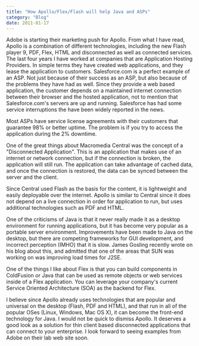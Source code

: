 ```yaml
---
title: "How Apollo/Flex/Flash will help Java and ASPs"
category: "Blog"
date: 2011-01-17
---
```



Adobe is starting their marketing push for Apollo. From what I have read, Apollo is a combination of different technologies, including the new Flash player 9, PDF, Flex, HTML and disconnected as well as connected services. The last four years I have worked at companies that are Application Hosting Providers. In simple terms they have created web applications, and they lease the application to customers. Salesforce.com is a perfect example of an ASP. Not just because of their success as an ASP, but also because of the problems they have had as well. Since they provide a web based application, the customer depends on a maintained internet connection between their browser and the hosted application, not to mention that Salesforce.com's servers are up and running. Salesforce has had some service interruptions the have been widely reported in the news.

Most ASPs have service license agreements with their customers that guarantee 98% or better uptime. The problem is if you try to access the application during the 2% downtime.

One of the great things about Macromedia Central was the concept of a "Disconnected Application". This is an application that makes use of an internet or network connection, but if the connection is broken, the application will still run. The application can take advantage of cached data, and once the connection is restored, the data can be synced between the server and the client.

Since Central used Flash as the basis for the content, it is lightweight and easily deployable over the internet. Apollo is similar to Central since it does not depend on a live connection in order for application to run, but uses additional technologies such as PDF and HTML. 

One of the criticisms of Java is that it never really made it as a desktop environment for running applications, but it has become very popular as a portable server environment. Improvements have been made to Java on the desktop, but there are competing frameworks for GUI development, and incorrect perception (IMHO) that it is slow. James Gosling recently wrote on his blog about this, and admitted that one of the areas that SUN was working on was improving load times for J2SE.

One of the things I like about Flex is that you can build components in ColdFusion or Java that can be used as remote objects or web services inside of a Flex application. You can leverage your company's current Service Oriented Architecture (SOA) as the backend for Flex.

I believe since Apollo already uses technologies that are popular and universal on the desktop (Flash, PDF and HTML), and that run in all of the popular OSes (Linux, Windows, Mac OS X), it can become the front-end technology for Java. I would not be quick to dismiss Apollo. It deserves a good look as a solution for thin client based disconnected applications that can connect to your enterprise. I look forward to seeing examples from Adobe on their lab web site soon.